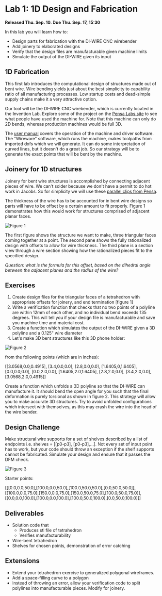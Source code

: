 # Lab 1: 1D Design and Fabrication

**Released Thu. Sep. 10. Due Thu. Sep. 17, 15:30**

In this lab you will learn how to:
* Design parts for fabrication with the DI-WIRE CNC wirebender 
* Add joinery to elaborated designs
* Verify that the design files are manufacturable given machine limits
* Simulate the output of the DI-WIRE given its input

## 1D Fabrication

This first lab introduces the computational design of structures made out of bent wire. Wire bending yields just about the best simplicity to capability ratio of all manufacturing processes. Low startup costs and dead-simple supply chains make it a very attractive option.

Our tool will be the DI-WIRE CNC wirebender, which is currently located in the Invention Lab. Explore some of the project on the [Pensa Labs site](http://www.pensalabs.com/bendables/) to see what people have used the machine for. Note that this machine can only do 2D bends, whereas production machines would be full 3D.

The [user manual](http://static1.squarespace.com/static/53ac5d6ee4b02ecfa224b242/t/54611765e4b043f3ac05a1bc/1415649125267/DIWire_User_Manual.pdf) covers the operation of the machine and driver software. The "Wireware" software, which runs the machine, makes toolpaths from imported dxfs which we will generate. It can do some interpretation of curved lines, but it doesn't do a great job. So our strategy will be to generate the exact points that will be bent by the machine.

## Joinery for 1D structures

Joinery for bent wire structures is accomplished by connecting adjacent pieces of wire. We can't solder because we don't have a permit to do hot work in Jacobs. So for simplicity we will use these [parallel clips from Pensa](http://www.pensalabs.com/accessories/parallel-clips).

The thickness of the wire has to be accounted for in bent wire designs so parts will have to be offset by a certain amount to fit properly. Figure 1 demonstrates how this would work for structures comprised of adjacent planar faces.

![Figure 1](https://github.com/CS194-028/starter/tree/master/lab_1/assets/wire_offset.jpg) 

The first figure shows the structure we want to make, three triangular faces coming together at a point. The second pane shows the fully rationalized design with offsets to allow for wire thickness. The third plane is a section view through a wire section showing how the rationalized pieces fit to the specified design.

*Question: what is the formula for this offset, based on the dihedral angle between the adjacent planes and the radius of the wire?*


## Exercises

1. Create design files for the triangular faces of a tetrahedron with appropriate offsets for joinery, and end termination [figure 1]
2. Write a verification function that checks that no two points of a polyline are within 12mm of each other, and no individual bend exceeds 135 degrees. This will tell you if your design file is manufacturable and save you machine time and material cost.
3. Create a function which simulates the output of the DI-WIRE given a 3D polyline and a 0.125" wire diameter
4. Let's make 3D bent structures like this 3D phone holder:

![Figure 2](https://github.com/CS194-028/starter/tree/master/lab_1/assets/bend_fig.jpg)

 from the following points (which are in inches):

[[3.0568,0.0,0.4915], [3.4,0.0,0.0], [2.8,0.0,0.0], [1.6405,0,1.6405], [0.0,0.0,0.0], [0.0,2.0,0.0], [1.6405,2.0,1.6405], [2.8,2.0,0.0], [3.4,2.0,0.0], [3.0568,2.0,0.4915]]  

Create a function which unfolds a 3D polyline so that the DI-WIRE can manufacture it. It should bend the open angle for you such that the final deformation is purely torsional as shown in figure 2. This strategy will allow you to make accurate 3D structures. Try to avoid unfolded configurations which intersect with themselves, as this may crash the wire into the head of the wire bender.

## Design Challenge

Make structural wire supports for a set of shelves described by a list of endpoints i.e. shelves = [[p0-p3], [p0-p3],...]. Not every set of input point has to work, but your code should throw an exception if the shelf supports cannot be fabricated.
Simulate your design and ensure that it passes the DFM check.

![Figure 3](https://github.com/CS194-028/starter/tree/master/lab_1/assets/shelves.jpg)

Starter points:

[[[0.0,0.0,50.0],[100.0,0.0,50.0],[100.0,50.0,50.0],[0.0,50.0,50.0]],
[[100.0,0.0,75.0],[150.0,0.0,75.0],[150.0,50.0,75.0],[100.0,50.0,75.0]],
[[0.0,0.0,100.0],[100.0,0.0,100.0],[100.0,50.0,100.0],[0.0,50.0,100.0]]]

## Deliverables

* Solution code that
  * Produces stl file of tetrahedron
  * Verifies manufacturability
* Wire-bent tetrahedron
* Shelves for chosen points, demonstration of error catching

## Extensions

* Extend your tetrahedron exercise to generalized polygonal wireframes.
* Add a space-filling curve to a polygon
* Instead of throwing an error, allow your verification code to split polylines into manufacturable pieces. Modify for joinery.
